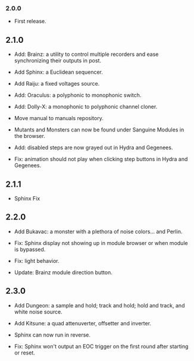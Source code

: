 ### 2.0.0
- First release.

## 2.1.0

- Add: Brainz: a utility to control multiple recorders and ease synchronizing their outputs in post.

- Add Sphinx: a Euclidean sequencer.

- Add Raiju: a fixed voltages source.

- Add: Oraculus: a polyphonic to monophonic switch.

- Add: Dolly-X: a monophonic to polyphonic channel cloner.

- Move manual to manuals repository.

- Mutants and Monsters can now be found under Sanguine Modules in the browser.

- Add: disabled steps are now grayed out in Hydra and Gegenees.

- Fix: animation should not play when clicking step buttons in Hydra and Gegenees.

## 2.1.1

- Sphinx Fix

## 2.2.0

- Add Bukavac: a monster with a plethora of noise colors... and Perlin.

- Fix: Sphinx display not showing up in module browser or when module is bypassed.

- Fix: light behavior.

- Update: Brainz module direction button.

## 2.3.0

- Add Dungeon: a sample and hold; track and hold; hold and track, and white noise source.

- Add Kitsune: a quad attenuverter, offsetter and inverter.

- Sphinx can now run in reverse.

- Fix: Sphinx won't output an EOC trigger on the first round after starting or reset.